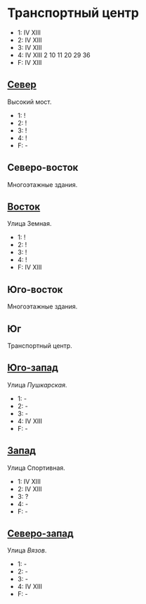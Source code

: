 # Транспортный центр

* 1:    IV  XIII
* 2:    IV  XIII
* 3:    IV  XIII
* 4:    IV  XIII    2   10  11  20  29  36
* F:    IV  XIII

## [Север](./540120.md)

Высокий мост.

* 1:    !
* 2:    !
* 3:    !
* 4:    !
* F:    -

## Северо-восток

Многоэтажные здания.

## [Восток](./570130.md)

Улица Земная.

* 1:    !
* 2:    !
* 3:    !
* 4:    !
* F:    IV  XIII

## Юго-восток

Многоэтажные здания.

## Юг

Транспортный центр.

## [Юго-запад](./530140.md)

Улица *Пушкарская*.

* 1:    -
* 2:    -
* 3:    -
* 4:    IV  XIII
* F:    -

## [Запад](./520130.md)

Улица Спортивная.

* 1:    IV  XIII
* 2:    IV  XIII
* 3:    ?
* 4:    -
* F:    -

## [Северо-запад](./530120.md)

Улица *Вязов*.

* 1:    -
* 2:    -
* 3:    -
* 4:    IV  XIII
* F:    -
